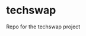 <!--
@TODO Update the Readme with a full description of how the project works 
-->

# techswap
Repo for the techswap project

